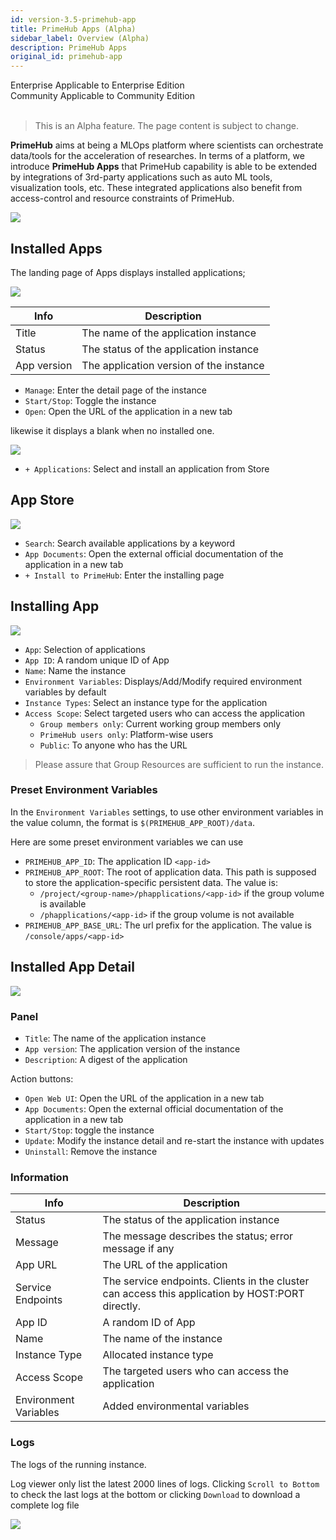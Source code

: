 ```yaml
---
id: version-3.5-primehub-app
title: PrimeHub Apps (Alpha)
sidebar_label: Overview (Alpha)
description: PrimeHub Apps
original_id: primehub-app
---
```


<div class="label-sect">
  <div class="ee-only tooltip">Enterprise
    <span class="tooltiptext">Applicable to Enterprise Edition</span>
  </div>
  <div class="ce-only tooltip">Community
    <span class="tooltiptext">Applicable to Community Edition</span>
  </div>
</div>
<br>

> This is an Alpha feature. The page content is subject to change.

**PrimeHub** aims at being a MLOps platform where scientists can orchestrate data/tools for the acceleration of researches. In terms of a platform, we introduce **PrimeHub Apps** that PrimeHub capability is able to be extended by integrations of 3rd-party applications such as auto ML tools, visualization tools, etc. These integrated applications also benefit from access-control and resource constraints of PrimeHub.

![](assets/app_overview.png)

## Installed Apps

The landing page of Apps displays installed applications;

![](assets/app_landing_cards.png)

|Info|Description|
|----|-----------|
|Title| The name of the application instance |
|Status| The status of the application instance|
|App version| The application version of the instance|


+ `Manage`: Enter the detail page of the instance
+ `Start/Stop`: Toggle the instance
+ `Open`: Open the URL of the application in a new tab

likewise it displays a blank when no installed one.

![](assets/app_landing_empty.png)


+ `+ Applications`: Select and install an application from Store

## App Store

![](assets/app_store.png)

+ `Search`: Search available applications by a keyword
+ `App Documents`: Open the external official documentation of the application in a new tab
+ `+ Install to PrimeHub`: Enter the installing page


## Installing App

![](assets/app_mlflow.png)

+ `App`: Selection of applications
+ `App ID`: A random unique ID of App
+ `Name`: Name the instance
+ `Environment Variables`: Displays/Add/Modify required environment variables by default
+ `Instance Types`: Select an instance type for the application
+ `Access Scope`: Select targeted users who can access the application
  + `Group members only`: Current working group members only
  + `PrimeHub users only`: Platform-wise users
  + `Public`: To anyone who has the URL

> Please assure that Group Resources are sufficient to run the instance.

### Preset Environment Variables

In the `Environment Variables` settings, to use other environment variables in the value column, the format is `$(PRIMEHUB_APP_ROOT)/data`. 

Here are some preset environment variables we can use

+ `PRIMEHUB_APP_ID`: The application ID
`<app-id>`
+ `PRIMEHUB_APP_ROOT`:  The root of application data. This path is supposed to store the application-specific persistent data. The value is:
  + `/project/<group-name>/phapplications/<app-id>` if the group volume is available
  + `/phapplications/<app-id>` if the group volume is not available
+ `PRIMEHUB_APP_BASE_URL`: The url prefix for the application. The value is `/console/apps/<app-id>`

## Installed App Detail

![](assets/app_detail.png)

### Panel

+ `Title`: The name of the application instance
+ `App version`: The application version of the instance
+ `Description`: A digest of the application

Action buttons:

+ `Open Web UI`: Open the URL of the application in a new tab
+ `App Documents`: Open the external official documentation of the application in a new tab
+ `Start/Stop`: toggle the instance
+ `Update`: Modify the instance detail and re-start the instance with updates
+ `Uninstall`: Remove the instance

### Information

|Info|Description|
|----|-----------|
|Status|The status of the application instance|
|Message|The message describes the status; error message if any |
|App URL|The URL of the application|
|Service Endpoints| The service endpoints. Clients in the cluster can access this application by HOST:PORT directly.|
|App ID|A random ID of App|
|Name|The name of the instance|
|Instance Type| Allocated instance type|
|Access Scope| The targeted users who can access the application|
|Environment Variables| Added environmental variables|

### Logs

The logs of the running instance.

Log viewer only list the latest 2000 lines of logs. Clicking `Scroll to Bottom` to check the last logs at the bottom or clicking `Download` to download a complete log file

![](assets/app_log.png)
